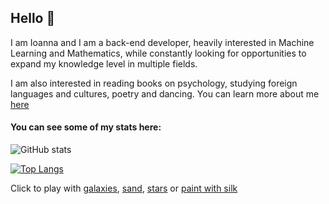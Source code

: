## Hello 🌻

I am Ioanna and I am a back-end developer, heavily interested in Machine Learning and Mathematics, while constantly looking for opportunities to expand my knowledge level in multiple fields.

I am also interested in reading books on psychology, studying foreign languages and cultures, poetry and dancing.
You can learn more about me [here](https://zapdos7.github.io/)

#### You can see some of my stats here:

![GitHub stats](https://github-readme-stats.vercel.app/api?username=ZapDos7&show_icons=true&theme=tokyonight)  

[![Top Langs](https://github-readme-stats.vercel.app/api/top-langs/?username=ZapDos7&layout=compact)](https://github.com/anuraghazra/github-readme-stats)

Click to play with [galaxies](https://29a.ch/sandbox/2011/neonflames/), [sand](https://thisissand.com/), [stars](https://stars.chromeexperiments.com/) or [paint with silk](http://weavesilk.com/)
